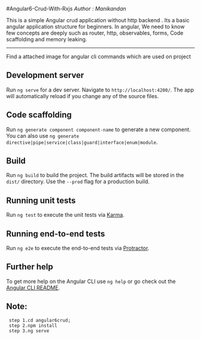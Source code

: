#Angular6-Crud-With-Rxjs
<i>Author : Manikandan</i>

 This is a simple Angular crud application without http backend . Its a basic angular application structure for beginners. In angular, We need to know few concepts are deeply such as router, http, observables, forms, Code scaffolding and memory leaking.

***************************
Find a attached image for angular cli commands which are used on project 

## Development server

Run `ng serve` for a dev server. Navigate to `http://localhost:4200/`. The app will automatically reload if you change any of the source files.

## Code scaffolding

Run `ng generate component component-name` to generate a new component. You can also use `ng generate directive|pipe|service|class|guard|interface|enum|module`.

## Build

Run `ng build` to build the project. The build artifacts will be stored in the `dist/` directory. Use the `--prod` flag for a production build.

## Running unit tests

Run `ng test` to execute the unit tests via [Karma](https://karma-runner.github.io).

## Running end-to-end tests

Run `ng e2e` to execute the end-to-end tests via [Protractor](http://www.protractortest.org/).

## Further help

To get more help on the Angular CLI use `ng help` or go check out the [Angular CLI README](https://github.com/angular/angular-cli/blob/master/README.md).



## Note:
     step 1.cd angular6crud;
     step 2.npm install
     step 3.ng serve